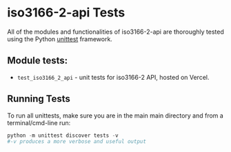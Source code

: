 # iso3166-2-api Tests <a name="TOP"></a>

All of the modules and functionalities of iso3166-2-api are thoroughly tested using the Python [unittest][unittest] framework.
## Module tests:

* `test_iso3166_2_api` - unit tests for iso3166-2 API, hosted on Vercel.

## Running Tests

To run all unittests, make sure you are in the main main directory and from a terminal/cmd-line run:
```python
python -m unittest discover tests -v
#-v produces a more verbose and useful output
```

[unittest]: https://docs.python.org/3/library/unittest.html